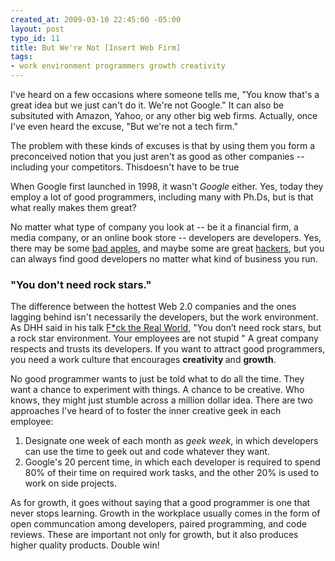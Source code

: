 ```yaml
--- 
created_at: 2009-03-10 22:45:00 -05:00
layout: post
typo_id: 11
title: But We're Not [Insert Web Firm]
tags: 
- work environment programmers growth creativity
---
```

<p>I've heard on a few occasions where someone tells me, "You know that's a great idea but we just can't do it. We're not Google." It can also be subsituted with Amazon, Yahoo, or any other big web firms. Actually, once I've even heard the excuse, "But we're not a tech firm." </p>
<p>The problem with these kinds of excuses is that by using them you form a preconceived notion that you just aren't as good as other companies -- including your competitors. Thisdoesn't have to be true</p>
<p>When Google first launched in 1998, it wasn't <em>Google</em> either. Yes, today they employ a lot of good programmers, including many with Ph.Ds, but is that what really makes them great?</p>
<p>No matter what type of company you look at -- be it a financial firm, a media company, or an online book store -- developers are developers. Yes, there may be some <a href="http://www.codinghorror.com/blog/archives/001154.html">bad apples</a>, and maybe some are great <a href="http://en.wikipedia.org/wiki/Hacker_(programmer_subculture)">hackers</a>, but you can always find good developers no matter what kind of business you run.</p>
<h3>"You don't need rock stars."</h3>
<p>The difference between the hottest Web 2.0 companies and the ones lagging behind isn't necessarily the developers, but the work environment. As DHH said in his talk <a href="http://www.rubyrailways.com/dhh-fuck-the-real-world/">F*ck the Real World</a>, "You don&rsquo;t need rock stars, but a rock star environment. Your employees are not stupid " A great company respects and trusts its developers. If you want to attract good programmers, you need a work culture that encourages <strong>creativity </strong>and <strong>growth</strong>.</p>
<p>No good programmer wants to just be told what to do all the time. They want a chance to experiment with things. A chance to be creative. Who knows, they might just stumble across a million dollar idea. There are two approaches I've heard of to foster the inner creative geek in each employee: </p>
<ol>
    <li>Designate one week of each month as <em>geek week</em>, in which developers can use the time to geek out and code whatever they want.</li>
    <li>Google's 20 percent time, in which each developer is required to spend 80% of their time on required work tasks, and the other 20% is used to work on side projects.</li>
</ol>
<p>As for growth, it goes without saying that a good programmer is one that never stops learning. Growth in the workplace usually comes in the form of open communcation among developers, paired programming, and code reviews. These are important not only for growth, but it also produces higher quality products. Double win!</p>
<br />

